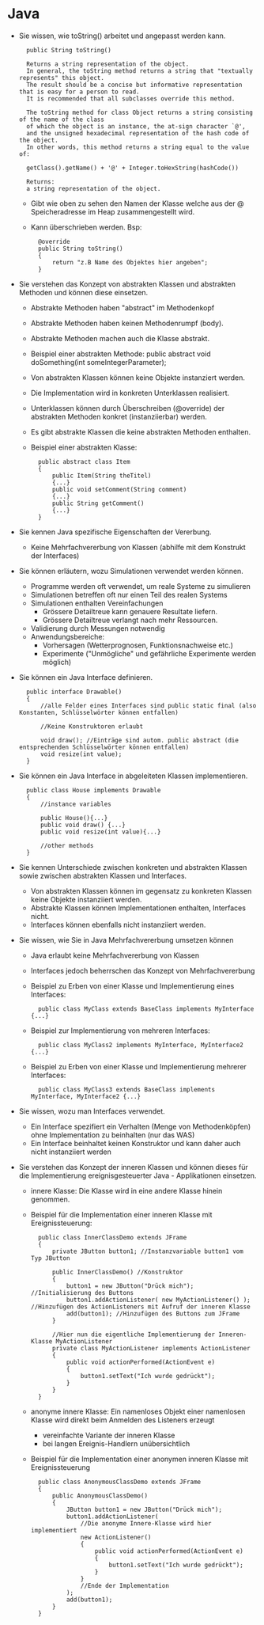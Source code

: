 # Java
* Sie wissen, wie toString() arbeitet und angepasst werden kann.
		
		public String toString()

		Returns a string representation of the object. 
		In general, the toString method returns a string that "textually represents" this object. 
		The result should be a concise but informative representation that is easy for a person to read. 
		It is recommended that all subclasses override this method.

		The toString method for class Object returns a string consisting of the name of the class 
		of which the object is an instance, the at-sign character `@', 
		and the unsigned hexadecimal representation of the hash code of the object. 
		In other words, this method returns a string equal to the value of:

		getClass().getName() + '@' + Integer.toHexString(hashCode())
     
		Returns:
		a string representation of the object.
		
	* Gibt wie oben zu sehen den Namen der Klasse welche aus der \@ Speicheradresse im Heap zusammengestellt wird.
    * Kann überschrieben werden. Bsp:
		
			@override 
			public String toString()
			{
				return "z.B Name des Objektes hier angeben";
			}

* Sie verstehen das Konzept von abstrakten Klassen und abstrakten Methoden und können diese einsetzen.

	* Abstrakte Methoden haben "abstract" im Methodenkopf
	* Abstrakte Methoden haben keinen Methodenrumpf (body).
	* Abstrakte Methoden machen auch die Klasse abstrakt.
	* Beispiel einer abstrakten Methode:
		public abstract void doSomething(int someIntegerParameter);
    * Von abstrakten Klassen können keine Objekte instanziert werden.
    * Die Implementation wird in konkreten Unterklassen realisiert.
    * Unterklassen können durch Überschreiben (@override) der abstrakten Methoden konkret (instanziierbar) werden.
	* Es gibt abstrakte Klassen die keine abstrakten Methoden enthalten.
	* Beispiel einer abstrakten Klasse:
		
			public abstract class Item
			{
				public Item(String theTitel)
				{...}
				public void setComment(String comment)
				{...}
				public String getComment()
				{...}
			}

* Sie kennen Java spezifische Eigenschaften der Vererbung.

    * Keine Mehrfachvererbung von Klassen (abhilfe mit dem Konstrukt der Interfaces)

* Sie können erläutern, wozu Simulationen verwendet werden können.

    * Programme werden oft verwendet, um reale Systeme zu simulieren
	* Simulationen betreffen oft nur einen Teil des realen Systems
	* Simulationen enthalten Vereinfachungen
		* Grössere Detailtreue kann genauere Resultate liefern.
		* Grössere Detailtreue verlangt nach mehr Ressourcen.
	* Validierung durch Messungen notwendig
	* Anwendungsbereiche:
		* Vorhersagen (Wetterprognosen, Funktionsnachweise etc.)
		* Experimente ("Unmögliche" und gefährliche Experimente werden möglich)
		

* Sie können ein Java Interface definieren.

        public interface Drawable()
		{
			//alle Felder eines Interfaces sind public static final (also Konstanten, Schlüsselwörter können entfallen)
			
			//Keine Konstruktoren erlaubt
			
			void draw(); //Einträge sind autom. public abstract (die entsprechenden Schlüsselwörter können entfallen)
			void resize(int value);
		}

* Sie können ein Java Interface in abgeleiteten Klassen implementieren.
        
		public class House implements Drawable
		{
			//instance variables
			
			public House(){...}
			public void draw() {...}
			public void resize(int value){...}
			
			//other methods
		}

* Sie kennen Unterschiede zwischen konkreten und abstrakten Klassen sowie zwischen abstrakten Klassen und Interfaces.

	* Von abstrakten Klassen können im gegensatz zu konkreten Klassen keine Objekte instanziiert werden.
	* Abstrakte Klassen können Implementationen enthalten, Interfaces nicht.
	* Interfaces können ebenfalls nicht instanziiert werden. 
	
* Sie wissen, wie Sie in Java Mehrfachvererbung umsetzen können

	* Java erlaubt keine Mehrfachvererbung von Klassen
	* Interfaces jedoch beherrschen das Konzept von Mehrfachvererbung
	* Beispiel zu Erben von einer Klasse und Implementierung eines Interfaces:
	
			public class MyClass extends BaseClass implements MyInterface {...}
			
	* Beispiel zur Implementierung von mehreren Interfaces:
	
			public class MyClass2 implements MyInterface, MyInterface2 {...}
			
	* Beispiel zu Erben von einer Klasse und Implementierung mehrerer Interfaces:
	
			public class MyClass3 extends BaseClass implements MyInterface, MyInterface2 {...}
			
* Sie wissen, wozu man Interfaces verwendet.

	* Ein Interface spezifiert ein Verhalten (Menge von Methodenköpfen) ohne Implementation zu beinhalten (nur das WAS)
	* Ein Interface beinhaltet keinen Konstruktor und kann daher auch nicht instanziiert werden
	
* Sie verstehen das Konzept der inneren Klassen und können dieses für die Implementierung ereignisgesteuerter Java - Applikationen einsetzen. 

	* innere Klasse: Die Klasse wird in eine andere Klasse hinein genommen.
	* Beispiel für die Implementation einer inneren Klasse mit Ereignissteuerung:
	
			public class InnerClassDemo extends JFrame
			{
				private JButton button1; //Instanzvariable button1 vom Typ JButton
				
				public InnerClassDemo() //Konstruktor
				{
					button1 = new JButton("Drück mich"); //Initialisierung des Buttons
					button1.addActionListener( new MyActionListener() ); //Hinzufügen des ActionListeners mit Aufruf der inneren Klasse
					add(button1); //Hinzufügen des Buttons zum JFrame
				}
				
				//Hier nun die eigentliche Implementierung der Inneren-Klasse MyActionListener
				private class MyActionListener implements ActionListener
				{
					public void actionPerformed(ActionEvent e)
					{
						button1.setText("Ich wurde gedrückt");
					}
				}
			}
			
	* anonyme innere Klasse: Ein namenloses Objekt einer namenlosen Klasse wird direkt beim Anmelden des Listeners erzeugt
		* vereinfachte Variante der inneren Klasse
		* bei langen Ereignis-Handlern unübersichtlich
	* Beispiel für die Implementation einer anonymen inneren Klasse mit Ereignissteuerung
	
			public class AnonymousClassDemo extends JFrame
			{
				public AnonymousClassDemo()
				{
					JButton button1 = new JButton("Drück mich");
					button1.addActionListener(
						//Die anonyme Innere-Klasse wird hier implementiert
						new ActionListener()
						{
							public void actionPerformed(ActionEvent e)
							{
								button1.setText("Ich wurde gedrückt");
							}
						}
						//Ende der Implementation
					);
					add(button1);
				}
			}
			